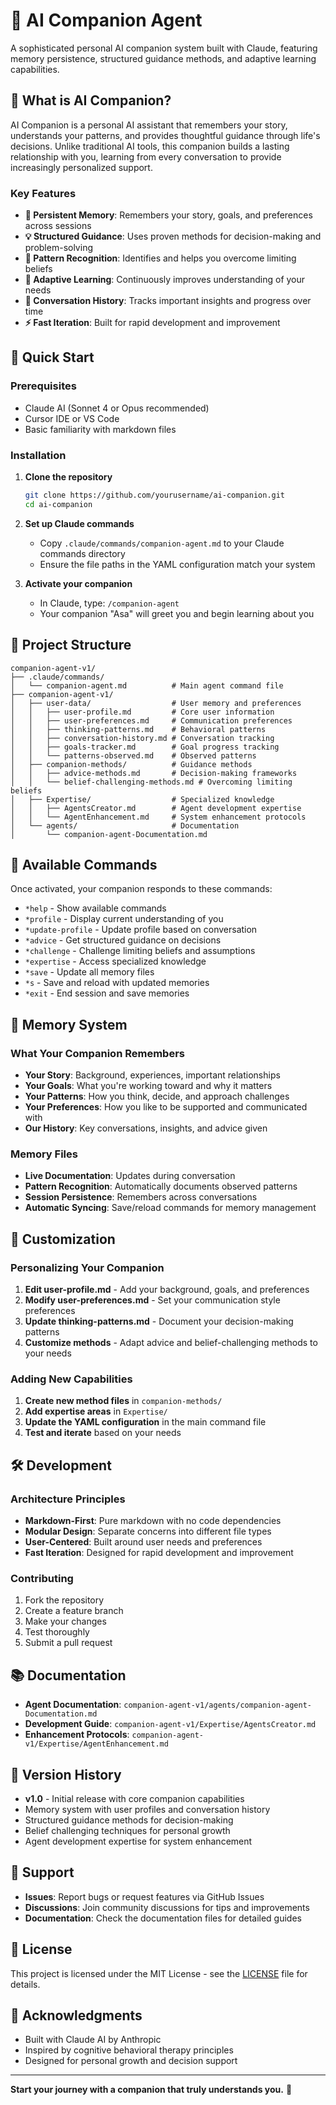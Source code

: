 # 🤗 AI Companion Agent

A sophisticated personal AI companion system built with Claude, featuring memory persistence, structured guidance methods, and adaptive learning capabilities.

## 🌟 What is AI Companion?

AI Companion is a personal AI assistant that remembers your story, understands your patterns, and provides thoughtful guidance through life's decisions. Unlike traditional AI tools, this companion builds a lasting relationship with you, learning from every conversation to provide increasingly personalized support.

### Key Features

- **🧠 Persistent Memory**: Remembers your story, goals, and preferences across sessions
- **💡 Structured Guidance**: Uses proven methods for decision-making and problem-solving
- **🎯 Pattern Recognition**: Identifies and helps you overcome limiting beliefs
- **🔄 Adaptive Learning**: Continuously improves understanding of your needs
- **📝 Conversation History**: Tracks important insights and progress over time
- **⚡ Fast Iteration**: Built for rapid development and improvement

## 🚀 Quick Start

### Prerequisites
- Claude AI (Sonnet 4 or Opus recommended)
- Cursor IDE or VS Code
- Basic familiarity with markdown files

### Installation

1. **Clone the repository**
   ```bash
   git clone https://github.com/yourusername/ai-companion.git
   cd ai-companion
   ```

2. **Set up Claude commands**
   - Copy `.claude/commands/companion-agent.md` to your Claude commands directory
   - Ensure the file paths in the YAML configuration match your system

3. **Activate your companion**
   - In Claude, type: `/companion-agent`
   - Your companion "Asa" will greet you and begin learning about you

## 📁 Project Structure

```
companion-agent-v1/
├── .claude/commands/
│   └── companion-agent.md          # Main agent command file
├── companion-agent-v1/
│   ├── user-data/                  # User memory and preferences
│   │   ├── user-profile.md         # Core user information
│   │   ├── user-preferences.md     # Communication preferences
│   │   ├── thinking-patterns.md    # Behavioral patterns
│   │   ├── conversation-history.md # Conversation tracking
│   │   ├── goals-tracker.md        # Goal progress tracking
│   │   └── patterns-observed.md    # Observed patterns
│   ├── companion-methods/          # Guidance methods
│   │   ├── advice-methods.md       # Decision-making frameworks
│   │   └── belief-challenging-methods.md # Overcoming limiting beliefs
│   ├── Expertise/                  # Specialized knowledge
│   │   ├── AgentsCreator.md        # Agent development expertise
│   │   └── AgentEnhancement.md     # System enhancement protocols
│   └── agents/                     # Documentation
│       └── companion-agent-Documentation.md
```

## 🎯 Available Commands

Once activated, your companion responds to these commands:

- `*help` - Show available commands
- `*profile` - Display current understanding of you
- `*update-profile` - Update profile based on conversation
- `*advice` - Get structured guidance on decisions
- `*challenge` - Challenge limiting beliefs and assumptions
- `*expertise` - Access specialized knowledge
- `*save` - Update all memory files
- `*s` - Save and reload with updated memories
- `*exit` - End session and save memories

## 🧠 Memory System

### What Your Companion Remembers
- **Your Story**: Background, experiences, important relationships
- **Your Goals**: What you're working toward and why it matters
- **Your Patterns**: How you think, decide, and approach challenges
- **Your Preferences**: How you like to be supported and communicated with
- **Our History**: Key conversations, insights, and advice given

### Memory Files
- **Live Documentation**: Updates during conversation
- **Pattern Recognition**: Automatically documents observed patterns
- **Session Persistence**: Remembers across conversations
- **Automatic Syncing**: Save/reload commands for memory management

## 🔧 Customization

### Personalizing Your Companion

1. **Edit user-profile.md** - Add your background, goals, and preferences
2. **Modify user-preferences.md** - Set your communication style preferences
3. **Update thinking-patterns.md** - Document your decision-making patterns
4. **Customize methods** - Adapt advice and belief-challenging methods to your needs

### Adding New Capabilities

1. **Create new method files** in `companion-methods/`
2. **Add expertise areas** in `Expertise/`
3. **Update the YAML configuration** in the main command file
4. **Test and iterate** based on your needs

## 🛠️ Development

### Architecture Principles
- **Markdown-First**: Pure markdown with no code dependencies
- **Modular Design**: Separate concerns into different file types
- **User-Centered**: Built around user needs and preferences
- **Fast Iteration**: Designed for rapid development and improvement

### Contributing
1. Fork the repository
2. Create a feature branch
3. Make your changes
4. Test thoroughly
5. Submit a pull request

## 📚 Documentation

- **Agent Documentation**: `companion-agent-v1/agents/companion-agent-Documentation.md`
- **Development Guide**: `companion-agent-v1/Expertise/AgentsCreator.md`
- **Enhancement Protocols**: `companion-agent-v1/Expertise/AgentEnhancement.md`

## 🔄 Version History

- **v1.0** - Initial release with core companion capabilities
- Memory system with user profiles and conversation history
- Structured guidance methods for decision-making
- Belief challenging techniques for personal growth
- Agent development expertise for system enhancement

## 🤝 Support

- **Issues**: Report bugs or request features via GitHub Issues
- **Discussions**: Join community discussions for tips and improvements
- **Documentation**: Check the documentation files for detailed guides

## 📄 License

This project is licensed under the MIT License - see the [LICENSE](LICENSE) file for details.

## 🙏 Acknowledgments

- Built with Claude AI by Anthropic
- Inspired by cognitive behavioral therapy principles
- Designed for personal growth and decision support

---

**Start your journey with a companion that truly understands you.** 🤗
